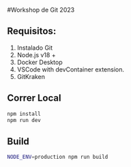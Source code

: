 #Workshop de Git 2023
## Requisitos:
1. Instalado Git
2. Node.js v18 +
3. Docker Desktop
4. VSCode with devContainer extension.
5. GitKraken

## Correr Local
```bash
npm install
npm run dev
```

## Build
```bash
NODE_ENV=production npm run build
```